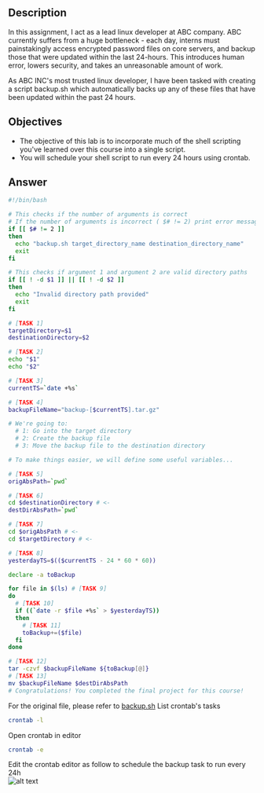 ## Description
In this assignment, I act as a lead linux developer at ABC company. ABC currently suffers from a huge bottleneck - each day, interns must painstakingly access encrypted password files on core servers, and backup those that were updated within the last 24-hours. This introduces human error, lowers security, and takes an unreasonable amount of work.

As ABC INC's most trusted linux developer, I have been tasked with creating a script backup.sh which automatically backs up any of these files that have been updated within the past 24 hours.
## Objectives
- The objective of this lab is to incorporate much of the shell scripting you've learned over this course into a single script.
- You will schedule your shell script to run every 24 hours using crontab.
## Answer
```bash
#!/bin/bash

# This checks if the number of arguments is correct
# If the number of arguments is incorrect ( $# != 2) print error message and exit
if [[ $# != 2 ]]
then
  echo "backup.sh target_directory_name destination_directory_name"
  exit
fi

# This checks if argument 1 and argument 2 are valid directory paths
if [[ ! -d $1 ]] || [[ ! -d $2 ]]
then
  echo "Invalid directory path provided"
  exit
fi

# [TASK 1]
targetDirectory=$1
destinationDirectory=$2

# [TASK 2]
echo "$1"
echo "$2"

# [TASK 3]
currentTS=`date +%s`

# [TASK 4]
backupFileName="backup-[$currentTS].tar.gz"

# We're going to:
  # 1: Go into the target directory
  # 2: Create the backup file
  # 3: Move the backup file to the destination directory

# To make things easier, we will define some useful variables...

# [TASK 5]
origAbsPath=`pwd`

# [TASK 6]
cd $destinationDirectory # <-
destDirAbsPath=`pwd`

# [TASK 7]
cd $origAbsPath # <-
cd $targetDirectory # <-

# [TASK 8]
yesterdayTS=$(($currentTS - 24 * 60 * 60))

declare -a toBackup

for file in $(ls) # [TASK 9]
do
  # [TASK 10]
  if ((`date -r $file +%s` > $yesterdayTS))
  then
    # [TASK 11]
    toBackup+=($file)
  fi
done

# [TASK 12]
tar -czvf $backupFileName ${toBackup[@]}
# [TASK 13]
mv $backupFileName $destDirAbsPath
# Congratulations! You completed the final project for this course!

```
For the original file, please refer to [backup.sh](https://github.com/xzZero/DataEng_IBM/blob/main/6%20-%20Hands-on%20Introduction%20to%20Linux%20Commands%20and%20Shell%20Scripting/week4/backup.sh)
List crontab's tasks
```bash
crontab -l 
```
Open crontab in editor 
```bash
crontab -e 
```
Edit the crontab editor as follow to schedule the backup task to run every 24h\
![alt text](https://github.com/xzZero/DataEng_IBM/blob/main/6%20-%20Hands-on%20Introduction%20to%20Linux%20Commands%20and%20Shell%20Scripting/week4/17-crontab.jpg "cron")

